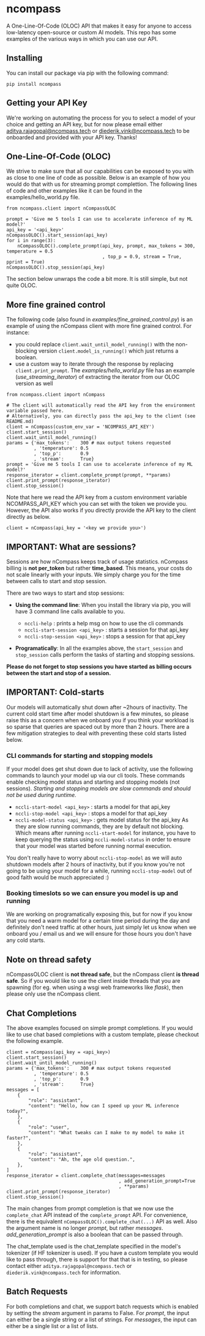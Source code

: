 # ncompass
A One-Line-Of-Code (OLOC) API that makes it easy for anyone to access low-latency open-source or
custom AI models. This repo has some examples of the various ways in which you can use our API. 

## Installing
You can install our package via pip with the following command:  
```
pip install ncompass
```

## Getting your API Key
We're working on automating the process for you to select a model of your choice and getting an API
key, but for now please email either aditya.rajagopal@ncompass.tech or diederik.vink@ncompass.tech to
be onboarded and provided with your API key. Thanks!

## One-Line-Of-Code (OLOC)
We strive to make sure that all our capabilities can be exposed to you with as close to one line
of code as possible. Below is an example of how you would do that with us for streaming prompt 
complettion. The following lines of code and other examples like it can be found in the
examples/hello_world.py file.
```
from ncompass.client import nCompassOLOC

prompt = 'Give me 5 tools I can use to accelerate inference of my ML model?'
api_key = '<api_key>'
nCompassOLOC().start_session(api_key)
for i in range(3):
    nCompassOLOC().complete_prompt(api_key, prompt, max_tokens = 300, temperature = 0.5
                                   , top_p = 0.9, stream = True, pprint = True)
nCompassOLOC().stop_session(api_key)
```
The section below unwraps the code a bit more. It is still simple, but not quite OLOC.

## More fine grained control 
The following code (also found in *examples/fine_grained_control.py*) is an example of using the 
nCompass client with more fine grained control. For instance: 
- you could replace `client.wait_until_model_running()` with the non-blocking version 
  `client.model_is_running()` which just returns a boolean. 
- use a custom way to iterate through the response by replacing `client.print_prompt`. The
  *examples/hello_world.py* file has an example (*use_streaming_iterator*) of extracting the 
  iterator from our OLOC version as well
```
from ncompass.client import nCompass

# The client will automatically read the API key from the environment variable passed here.
# Alternatively, you can directly pass the api_key to the client (see README.md)
client = nCompass(custom_env_var = 'NCOMPASS_API_KEY')
client.start_session()
client.wait_until_model_running()
params = {'max_tokens':    300 # max output tokens requested
          , 'temperature': 0.5
          , 'top_p':       0.9
          , 'stream':      True}
prompt = 'Give me 5 tools I can use to accelerate inference of my ML model?'
response_iterator = client.complete_prompt(prompt, **params)
client.print_prompt(response_iterator)
client.stop_session()
```
Note that here we read the API key from a custom environment variable NCOMPASS_API_KEY which you
can set with the token we provide you. However, the API also works if you directly provide the API
key to the client directly as below.
```
client = nCompass(api_key = '<key we provide you>')
```

## **IMPORTANT:** What are sessions?
Sessions are how nCompass keeps track of usage statistics. nCompass billing is **not per_token** 
but rather **time_based**. This means, your costs do not scale linearly with your inputs. 
We simply charge you for the time between calls to start and stop session. 

There are two ways to start and stop sessions:
- **Using the command line**: When you install the library via pip, you will have 3 command line
  calls available to you. 
  - `nccli-help` : prints a help msg on how to use the cli commands
  - `nccli-start-session <api_key>` : starts a session for that api_key
  - `nccli-stop-session <api_key>` : stops a session for that api_key

- **Programatically**: In all the examples above, the `start_session` and `stop_session` calls
  perform the tasks of starting and stopping sessions.

**Please do not forget to stop sessions you have started as billing occurs between the start and
stop of a session.**

## **IMPORTANT:** Cold-starts
Our models will automatically shut down after ~2hours of inactivity. The current cold
start time after model shutdown is a few minutes, so please raise this as a concern when we onboard
you if you think your workload is so sparse that queries are spaced out by more than 2 hours. There
are a few mitigation strategies to deal with preventing these cold starts listed below.

### CLI commands for starting and stopping models
If your model does get shut down due to lack of activity, use the following commands to launch your
model up via our cli tools. These commands enable checking model status and starting and stopping 
models (not sessions). *Starting and stopping models are slow commands and should not be used during 
runtime.*
  - `nccli-start-model <api_key>` : starts a model for that api_key
  - `nccli-stop-model <api_key>` : stops a model for that api_key
  - `nccli-model-status <api_key>` : gets model status for the api_key
As they are slow running commands, they are by default not blocking. Which means after running
`nccli-start-model` for instance, you have to keep querying the status using `nccli-model-status`
in order to ensure that your model was started before running normal execution.

You don't really have to worry about `nccli-stop-model` as we will auto shutdown models after 
2 hours of inactivity, but if you know you're not going to be using your model for a while, running 
`nccli-stop-model` out of good faith would be much appreciated :) 

### Booking timeslots so we can ensure you model is up and running
We are working on programatically exposing this, but for now if you know that you need a warm model
for a certain time period during the day and definitely don't need traffic at other hours, just
simply let us know when we onboard you / email us and we will ensure for those hours you don't have
any cold starts.

## Note on thread safety
nCompassOLOC client is **not thread safe**, but the nCompass client **is thread safe**. 
So if you would like to use the client inside threads that you are spawning (for eg. when using
a wsgi web frameworks like *flask*), then please only use the nCompass client.

## Chat Completions
The above examples focused on simple prompt completions. If you would like to use chat based
completions with a custom template, please checkout the following example.

```
client = nCompass(api_key = <api_key>)
client.start_session()
client.wait_until_model_running()
params = {'max_tokens':    300 # max output tokens requested
          , 'temperature': 0.5
          , 'top_p':       0.9
          , 'stream':      True}
messages = [
    {
        "role": "assistant",
        "content": "Hello, how can I speed up your ML inference today?",
    },
    {
        "role": "user",
        "content": "What tweaks can I make to my model to make it faster?",
    },
    {
        "role": "assistant",
        "content": "Ah, the age old question.",
    },
]
response_iterator = client.complete_chat(messages=messages
                                         , add_generation_prompt=True
                                         , **params)
client.print_prompt(response_iterator)
client.stop_session()
```
The main changes from prompt completion is that we now use the `complete_chat` API instead of the
`complete_prompt` API. For convenience, there is the equivalent `nCompassOLOC().complete_chat(...)`
API as well. Also the argument name is no longer *prompt*, but rather *messages*.
*add_generation_prompt* is also a boolean that can be passed through.

The chat_template used is the chat_template specified in the model's tokenizer (if HF tokenizer is
used). If you have a custom template you would like to pass through, there is support for that 
that is in testing, so please contact either `aditya.rajagopal@ncompass.tech` or
`diederik.vink@ncompass.tech` for information.

## Batch Requests
For both completions and chat, we support batch requests which is enabled by setting the 
*stream* argument in params to False. 
For *prompt*, the input can either be a single string or a list of strings.
For *messages*, the input can either be a single list or a list of lists.

